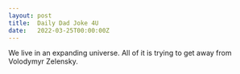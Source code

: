 ```yaml
---
layout: post
title:  Daily Dad Joke 4U
date:   2022-03-25T00:00:00Z
---
```

We live in an expanding universe. All of it is trying to get away from Volodymyr Zelensky.
